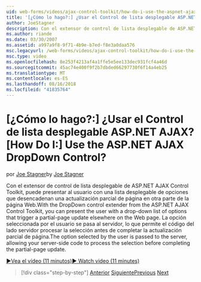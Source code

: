```yaml
---
uid: web-forms/videos/ajax-control-toolkit/how-do-i-use-the-aspnet-ajax-dropdown-control
title: '[¿Cómo lo hago?:] ¿Usar el Control de lista desplegable ASP.NET AJAX? | Microsoft Docs'
author: JoeStagner
description: Con el extensor de control de lista desplegable de ASP.NET AJAX Control Toolkit, puede presentar al usuario con una lista desplegable de opciones que desencadenan a una pa parcial...
ms.author: riande
ms.date: 03/30/2007
ms.assetid: a997a9f8-9f71-4b9e-b7ed-f8e3a0daa576
msc.legacyurl: /web-forms/videos/ajax-control-toolkit/how-do-i-use-the-aspnet-ajax-dropdown-control
msc.type: video
ms.openlocfilehash: 8e253f4213af4a1ffe5e5ee133dec931fcf4a46d
ms.sourcegitcommit: 45ac74e400f9f2b7dbded66297730f6f14a4eb25
ms.translationtype: MT
ms.contentlocale: es-ES
ms.lasthandoff: 08/16/2018
ms.locfileid: "41835764"
---
```

<a name="how-do-i-use-the-aspnet-ajax-dropdown-control"></a><span data-ttu-id="ede91-104">[¿Cómo lo hago?:] ¿Usar el Control de lista desplegable ASP.NET AJAX?</span><span class="sxs-lookup"><span data-stu-id="ede91-104">[How Do I:] Use the ASP.NET AJAX DropDown Control?</span></span>
====================
<span data-ttu-id="ede91-105">por [Joe Stagner](https://github.com/JoeStagner)</span><span class="sxs-lookup"><span data-stu-id="ede91-105">by [Joe Stagner](https://github.com/JoeStagner)</span></span>

<span data-ttu-id="ede91-106">Con el extensor de control de lista desplegable de ASP.NET AJAX Control Toolkit, puede presentar al usuario con una lista desplegable de opciones que desencadenan una actualización parcial de página en otra parte de la página Web.</span><span class="sxs-lookup"><span data-stu-id="ede91-106">With the DropDown control extender from the ASP.NET AJAX Control Toolkit, you can present the user with a drop-down list of options that trigger a partial-page update elsewhere on the Web page.</span></span> <span data-ttu-id="ede91-107">La opción seleccionada por el usuario se pasa al servidor, lo que permite el código del lado servidor procesar la selección antes de completar la actualización parcial de página.</span><span class="sxs-lookup"><span data-stu-id="ede91-107">The option selected by the user is passed to the server, allowing your server-side code to process the selection before completing the partial-page update.</span></span>

[<span data-ttu-id="ede91-108">&#9654;Vea el vídeo (11 minutos)</span><span class="sxs-lookup"><span data-stu-id="ede91-108">&#9654; Watch video (11 minutes)</span></span>](https://channel9.msdn.com/Blogs/ASP-NET-Site-Videos/how-do-i-use-the-aspnet-ajax-dropdown-control)

> [!div class="step-by-step"]
> <span data-ttu-id="ede91-109">[Anterior](how-do-i-configure-the-aspnet-ajax-calendar-control.md)
> [Siguiente](how-do-i-use-the-aspnet-ajax-maskededit-controls.md)</span><span class="sxs-lookup"><span data-stu-id="ede91-109">[Previous](how-do-i-configure-the-aspnet-ajax-calendar-control.md)
[Next](how-do-i-use-the-aspnet-ajax-maskededit-controls.md)</span></span>

